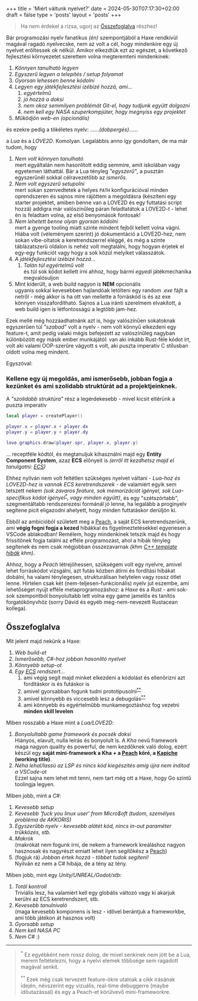 +++
title = 'Miért váltunk nyelvet?'
date = 2024-05-30T07:17:30+02:00
draft = false
type = 'posts'
layout = 'posts'
+++

> Ha nem érdekel a rizsa, ugorj az [Összefoglalva](#összefoglalva) részhez!

Bár programozási nyelv fanatikus *(én)* szempontjából a Haxe rendkívül magával ragadó nyelvecske, nem az volt a cél, hogy mindenkire egy új nyelvet erőltessek ok nélkül. Amikor elkezdtük ezt az egészet, a következő fejlesztési környezetet szerettem volna megteremteni mindenkinek:

1. *Könnyen tanulható legyen*
1. *Egyszerű legyen a telepítés / setup folyamat*
1. *Gyorsan lehessen benne kódolni*
1. *Legyen egy játékfejlesztési izébizé hozzá, ami...*
    1. *egyértelmű*
    1. *jó hozzá a doksi*
    1. *nem okoz semmilyen problémát Git-el, hogy tudjunk együtt dolgozni*
    1. *nem kell egy NASA szuperkompjúter, hogy megnyiss egy projektet*
1. *Működjön web-en (opcionális)*

és ezekre pedig a tökéletes nyelv: ......*(dobpergés)*......

a *Lua* és a *LOVE2D*. Komolyan. Legalábbis anno így gondoltam, de ma már tudom, hogy

1. *Nem volt könnyen tanulható*<br>
mert egyáltalán nem hasonlított eddig semmire, amit iskolában vagy egyetemen láthattál. Bár a Lua tényleg *"egyszerű"*, a pusztán egyszerűnél sokkal célravezetőbb az *ismerős*.
1. *Nem volt egyszerű setupolni*<br>
mert sokan szenvedtetek a helyes `PATH` konfigurációval minden oprendszeren és sajnos mire rájöttem a megoldásra (készíteni egy starter projektet, amiben benne van a LOVE2D és egy futtatási script hozzá) addigra már valószínűleg páran feladtatátok a LOVE2D-t - lehet én is feladtam volna, az első benyomások fontosak!
1. *Nem lehetett benne olyan gyorsan kódolni*<br>
mert a gyenge tooling miatt szinte mindent fejből kellett volna vágni. Hiába volt (véleményem szerint) jó dokumentáció a LOVE2D-hez, nem sokan vibe-oltatok a keretrendszerrel eléggé, és még a szinte táblázatszerű oldalon is nehéz volt megtalálni, hogy hogyan érjetek el egy-egy funkciót vagy hogy a sok közül melyiket válasszátok.
1. *A játékfejlesztési izébizé hozzá...*
    1. *Talán túl egyértelmű volt*<br>
    és túl sok kódot kellett írni ahhoz, hogy bármi *egyedi* játékmechanika megvalósuljon
1. Mint kiderült, a web build nagyon is **NEM** opcionális<br>
ugyanis sokkal kevesebben hajlandóak letölteni egy random *.exe* fájlt a netről - még akkor is ha ott van mellette a forráskód is és az exe könnyen visszafordítható. Sajnos a Lua iránti szerelmem elvakított, a web build igen is létfontosságú a legtöbb jam-hez.

Ezek mellé még hozzáadhatnánk azt is, hogy valószínűen sokatoknak egyszerűen túl *"szabad"* volt a nyelv - nem volt könnyű elkezdeni egy feature-t, amit pedig valaki mégis befejezett az valószínűleg nagyban különbözött egy másik ember munkájától: van aki inkább Rust-féle kódot írt, volt aki valami OOP-szerűre vágyott s volt, aki puszta imperatív C stílusban oldott volna meg mindent.

Egyszóval:
### Kellene egy új megoldás, ami ismerősebb, jobban fogja a kezünket és ami szolidabb struktúrát ad a projektjeinknek.

A *"szolidabb struktúra"* rész a legérdekesebb - mivel kicsit eltérünk a puszta imperatív

```lua
local player = createPlayer()

player.x = player.x + player.dx
player.y = player.y + player.dy

love.graphics.draw(player.spr, player.x, player.y)
```

... receptféle kódtól, és megtanuljuk kihasználni majd egy **Entity Component System**, azaz **ECS** előnyeit is *(erről itt kezdhetsz majd el tanulgatni: [ECS](/ecs))*

Ehhez nyilván nem volt feltétlen szükséges nyelvet váltani - *Lua-hoz és LOVE2D-hez is vannak ECS keretrendszerek* - de valamiért egyik sem tetszett nekem *(sok zavaros feature, sok memorizációt igényel, sok Lua-specifikus kódot igényel<sup><a href="#fn1">\*</a></sup>, vagy minden együtt)*, és egy "szétszórtabb", szegmentáltabb rendszerezési formánál jó lenne, ha legalább a proginyelv segítene picit eligazodni ahelyett, hogy minden futtatáskor derüljön ki.

Ebből az ambícióból született meg a [Peach](/ecs/peach), a saját ECS keretrendszerünk, ami **végig fogni fogja a kezed** hibákkal és figyelmeztetésekkel egyenesen a VSCode ablakodban! Remélem, hogy mindenkinek tetszik majd és hogy frissítőnek fogja találni az efféle programozást, ahol a hibák tényleg segítenek és nem csak mégjobban összezavarnak *(khm [C++ template hibák](https://www.reddit.com/r/programminghorror/comments/mm8put/me_fully_embracing_c_templates_but_making_a/) khm)*.

Ahhoz, hogy a *Peach* létrejöhessen, szükségem volt egy nyelvre, amivel lehet forráskódot vizsgálni, azt futás közben átírni és fordítási hibákat dobálni, ha valami ténylegesen, strukturálisan helytelen vagy rossz ötlet lenne. Hirtelen csak két (nem-teljesen-funkcionális) nyelv jut eszembe, ami lehetőséget nyújt efféle metaprogramozáshoz: a *Haxe* és a *Rust* - ami sok-sok szempontból bonyolultabb lett volna egy game jamelős és tanítós forgatókönyvhöz (sorry Dávid és egyéb meg-nem-nevezett Rustacean kollega).

## Összefoglalva

Mit jelent majd nekünk a Haxe:
1. *Web build-et*
1. *Ismerősebb, C#-hoz jobban hasonlító nyelvet*
1. *Könnyebb setup-ot*
1. *Egy [ECS](/ecs) rendszert...*
    1. ami végig segít majd minket elkezdeni a kódolást és ellenőrizni azt fordításkor is és futáskor is
    1. amivel gyorsabban fogunk tudni prototípusolni<sup><a href="#fn2">\*\*</a></sup>
    1. amivel könnyebb és viccesebb lesz a debugolás<sup><a href="#fn2">\*\*</a></sup>
    1. ami könnyebb és egyértelműbb munkamegoztáshoz fog vezetni **minden skill levelen**

Miben rosszabb a Haxe mint a *Lua/LOVE2D*:
1. *Bonyolultabb game framework és pocsék doksi*<br>
Hiányos, elavult, nulla leírás és bonyolult is. A *Kha* nevű framework maga nagyon quality és powerful, de nem kezdőknek való dolog, ezért készül egy **saját mini-framework a Kha + a [Peach](/ecs/peach) köré, a [Kapiche](/haxe/kapiche) (working title)**.
1. *Néha lehal/lassú az LSP és nincs kód kiegészítés amíg újra nem indítod a VSCode-ot*<br>
Ezzel sajna nem lehet mit tenni, nem tart még ott a Haxe, hogy Go szintű toolingja legyen.

Miben jobb, mint a *C#*:
1. *Kevesebb setup*
1. *Kevesebb 'fuck you linux user' from Micro$oft (tudom, személyes probléma de AKKORIS)*
1. *Egyszerűbb nyelv - kevesebb alátét kód, nincs in-out paraméter trükközés, stb.*
1. *Makrók*<br>
(makrókat nem fogunk írni, de nekem a framework kreáláshoz nagyon hasznosak és nagyrészt emiatt lehet ilyen segítőkész a [Peach](/ecs/peach))
1. (fogjuk rá) *Jobban értek hozzá - többet tudok segíteni!*<br>
Nyilván ez nem a C# hibája, de a tény az tény.

Miben jobb, mint egy *Unity/UNREAL/Godot/stb*:
1. *Totál kontroll*<br>
Triviális lesz, ha valamiért kell egy globális változó vagy ki akarjuk kerülni az ECS keretrendszert, stb.
1. *Kevesebb tanulnivaló*<br>
(maga kevesebb komponens is lesz - idővel berántjuk a frameworkbe, ami több játékon át hasznos volt)
1. *Gyorsabb setup*
1. *Nem kell NASA PC*
1. *Nem C#* :)

---

> <sup id="fn1">\*</sup>  Ez egyébként nem rossz dolog, de mivel senkinek nem jött be a Lua, merem feltételezni, hogy a nyelvi elemek többsége sem ragadott magával senkit.
>
> <sup id="fn2">\*\*</sup>  Ezek még csak tervezett feature-ökre utalnak a cikk írásának idején, névszerint egy vizuális, real-time debuggerre (maybe időutazással) és egy a Peach-et körülvevő mini-frameworkre.